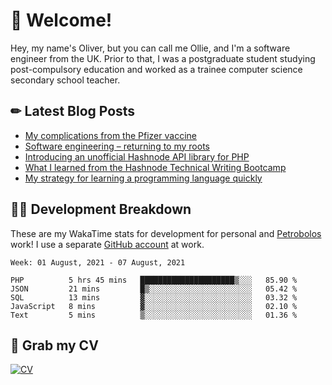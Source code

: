 # 👋 Welcome!

Hey, my name's Oliver, but you can call me Ollie, and I'm a software engineer from the UK. Prior to that, I was a postgraduate student studying post-compulsory education and worked as a trainee computer science secondary school teacher.

## ✏ Latest Blog Posts

<!-- BLOG-POST-LIST:START -->
- [My complications from the Pfizer vaccine](https://scratchpad.oliverearl.co.uk/2021/05/30/my-complications-from-the-pfizer-vaccine/)
- [Software engineering – returning to my roots](https://scratchpad.oliverearl.co.uk/2021/05/03/returning-to-my-software-engineering-roots/)
- [Introducing an unofficial Hashnode API library for PHP](https://scratchpad.oliverearl.co.uk/2020/12/01/introducing-an-unofficial-hashnode-api-library-for-php/)
- [What I learned from the Hashnode Technical Writing Bootcamp](https://scratchpad.oliverearl.co.uk/2020/10/25/what-i-learned-from-the-hashnode-technical-writing-bootcamp/)
- [My strategy for learning a programming language quickly](https://scratchpad.oliverearl.co.uk/2020/10/25/my-strategy-for-learning-a-programming-language-quickly/)
<!-- BLOG-POST-LIST:END -->
## 👨‍💻 Development Breakdown

These are my WakaTime stats for development for personal and [Petrobolos](https://github.com/petrobolos) work! I use a separate [GitHub account](https://github.com/stickeeoliver) at work.

<!--START_SECTION:waka-->
```text
Week: 01 August, 2021 - 07 August, 2021

PHP          5 hrs 45 mins   █████████████████████▒░░░   85.90 % 
JSON         21 mins         █▒░░░░░░░░░░░░░░░░░░░░░░░   05.42 % 
SQL          13 mins         ▓░░░░░░░░░░░░░░░░░░░░░░░░   03.32 % 
JavaScript   8 mins          ▓░░░░░░░░░░░░░░░░░░░░░░░░   02.10 % 
Text         5 mins          ▒░░░░░░░░░░░░░░░░░░░░░░░░   01.36 % 
```
<!--END_SECTION:waka-->

## 📌 Grab my CV

[![CV](https://github-readme-stats.vercel.app/api/pin/?username=oliverearl&repo=cv)](https://github.com/oliverearl/cv)
